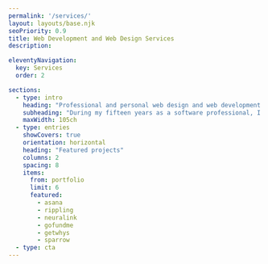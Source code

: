 ```yaml
---
permalink: '/services/'
layout: layouts/base.njk
seoPriority: 0.9
title: Web Development and Web Design Services
description:

eleventyNavigation:
  key: Services
  order: 2

sections: 
  - type: intro
    heading: "Professional and personal web design and web development services"
    subheading: "During my fifteen years as a software professional, I've helped countless clients—from individuals to unicorn startups—succeed on the web. I've helped generate millions of dollars in revenue, sign up hundreds of thousands of users to SaaS, empower global teams with intuitive and resilient software, and build intuitive and innovative products."
    maxWidth: 105ch
  - type: entries
    showCovers: true
    orientation: horizontal
    heading: "Featured projects"
    columns: 2
    spacing: 8
    items: 
      from: portfolio
      limit: 6
      featured:
        - asana
        - rippling
        - neuralink
        - gofundme
        - getwhys
        - sparrow
  - type: cta
---
```

